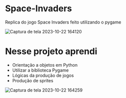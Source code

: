 # Space-Invaders
Replica do jogo Space Invaders feito utilizando o pygame

![Captura de tela 2023-10-22 164120](https://github.com/GabrielTrois/Space-Invaders/assets/113316084/efb254dc-0ed1-47a6-bb7f-03b267f2e8ae)

# Nesse projeto aprendi
- Orientação a objetos em Python
- Utilizar a biblioteca Pygame
- Lógicas da produção de jogos
- Produção de sprites

![Captura de tela 2023-10-22 164259](https://github.com/GabrielTrois/Space-Invaders/assets/113316084/d828e78b-9a42-4846-9d85-2290f70ad816)
